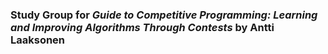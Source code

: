 ### Study Group for *Guide to Competitive Programming: Learning and Improving Algorithms Through Contests* by Antti Laaksonen

